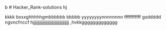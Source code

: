 b # Hacker_Rank-solutions
hj

kkkk
bxxxghhhhhgmbbbbbb
bbbbb
yyyyyyyynnnnnnnn
fffffffffff
gsddddd
ngvncfnccf hjjjjjjjjjjjjjjjjjjjjjjjjjjjjjjjjj
,hvkkggggggggggggg
